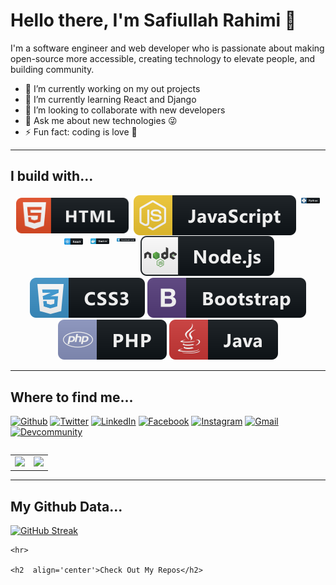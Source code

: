 <!-- <h1 align='center'> Hello there, I'm Safiullah Rahimi 👋 👨‍💻 </h1> -->
# Hello there, I'm <a href = "https://github.com/Safi-4025" style="text-decoration: none; align='center'"> Safiullah Rahimi </a>👋

I'm a software engineer and web developer who is passionate about making open-source more accessible, creating technology to elevate people, and building community.
    
 - 🔭 I’m currently working on my out projects
 - 🌱 I’m currently learning React and Django
 - 👯 I’m looking to collaborate with new developers
 - 💬 Ask me about new technologies 😜
 - ⚡ Fun fact: coding is love 🥰
 <hr>

## I build with...
<p align="center">
  <!-- For more icons please follow  https://github.com/MikeCodesDotNET/ColoredBadges -->
  <img src="https://raw.githubusercontent.com/8bithemant/8bithemant/master/svg/dev/languages/html.svg" alt="html" style="vertical-align:top; margin:4px; width:180px;">
  <img src="https://raw.githubusercontent.com/8bithemant/8bithemant/master/svg/dev/languages/js.svg" alt="js" style="vertical-align:top; ">
  <img src="https://raw.githubusercontent.com/8bithemant/8bithemant/master/svg/dev/languages/python.svg" alt="python" style="vertical-align:top; margin:4px; width:30px;">
<!--   <img src="./includes/java.svg" alt="java" style="vertical-align:top; margin:4px; width:30px;"> -->
<!--   <img src="./includes/css.svg" alt="css" style="vertical-align:top; margin:4px; width:30px;"> -->
  <img src="https://raw.githubusercontent.com/8bithemant/8bithemant/master/svg/dev/frameworks/react.svg" alt="react" style="vertical-align:top; margin:4px; width:30px;">
<!-- <img src="./includes/bootstrap.svg" alt="bootsrap" style="vertical-align:top; margin:4px; width:30px;"> -->
   <img src="https://github.com/MikeCodesDotNET/ColoredBadges/blob/master/svg/dev/tools/docker.svg" alt="docker" style="vertical-align:top; margin:4px; width:30px;">
   <img src="https://github.com/MikeCodesDotNET/ColoredBadges/blob/master/svg/dev/tools/visualstudio_code.svg" alt="visualstudio_code" style="vertical-align:top; margin:4px; width:30px;">
  <img src=https://raw.githubusercontent.com/MikeCodesDotNET/ColoredBadges/master/svg/dev/frameworks/nodejs.svg>
    <img src=https://raw.githubusercontent.com/MikeCodesDotNET/ColoredBadges/master/svg/dev/languages/css3.svg>
    <img src=https://raw.githubusercontent.com/MikeCodesDotNET/ColoredBadges/master/svg/dev/frameworks/bootstrap.svg>
    <img src=https://raw.githubusercontent.com/MikeCodesDotNET/ColoredBadges/master/svg/dev/languages/php.svg>
    <img src=https://raw.githubusercontent.com/MikeCodesDotNET/ColoredBadges/master/svg/dev/languages/java.svg>
    </p>
    <hr>
    
  ## Where to find me...

[![Github](https://img.shields.io/badge/GitHub-%2312100E.svg?&style=for-the-badge&logo=Github&logoColor=white)](https://github.com/safi-4025)
[![Twitter](https://img.shields.io/badge/twitter-%231DA1F2.svg?&style=for-the-badge&logo=twitter&logoColor=white)]()
[![LinkedIn](https://img.shields.io/badge/linkedin-%230077B5.svg?&style=for-the-badge&logo=linkedin&logoColor=white)]()
[![Facebook](https://img.shields.io/badge/facebook-%230077B5.svg?&style=for-the-badge&logo=facebook&logoColor=white)]()
[![Instagram](https://img.shields.io/badge/instagram-%230077c6.svg?&style=for-the-badge&logo=instagram&logoColor=white)]()
[![Gmail](https://img.shields.io/badge/gmail-%230077B5.svg?&style=for-the-badge&logo=gmail&logoColor=white)]()
[![Devcommunity](https://img.shields.io/badge/Devcommunity-%230077B5.svg?&style=for-the-badge&logo=Devcommunity&logoColor=white)]()
<table>
   
   <table width="100%" >
       <tr>
       <td>
         <img height="180em" src="https://github-readme-stats.vercel.app/api?username=safi-4025&show_icons=true&hide_border=true&theme=tokyonight&bg_color=0,52fa5a21,4dfcff21,c64dff21" />
      </td>
      <td>
         <img height="180em" src="https://github-readme-stats.vercel.app/api/top-langs/?username=safi-4025&show_icons=true&hide_border=true&layout=compact&langs_count=8&bg_color=0,52fa5a21,4dfcff21,c64dff21&theme=tokyonight" />      
      </td>
      </tr>
      </table>
      <hr>
    
  ## My Github Data...
[![GitHub Streak](https://github-readme-streak-stats.herokuapp.com/?user=safi-4025&theme=buefy-dark)](https://git.io/streak-stats)
    
    <hr>
    
    <h2  align='center'>Check Out My Repos</h2>
    
    

    
   


   
    
    
  
